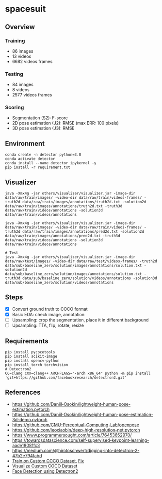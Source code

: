 # spacesuit

## Overview

### Training

* 86 images
* 13 videos
* 6682 videos frames

### Testing

* 84 images
* 8 videos
* 2577 videos frames

### Scoring

* Segmentation (S2): F-score
* 2D pose estimation (J2): RMSE (max ERR: 100 pixels)
* 3D pose estimation (J3): RMSE 

## Environment

```
conda create -n detector python=3.8
conda activate detector
conda install --name detector ipykernel -y
pip install -r requirement.txt
```

## Visualizer

```
java -Xmx4g -jar others/visualizer/visualizer.jar -image-dir data/raw/train/images/ -video-dir data/raw/train/videos-frames/ -truth2d data/raw/train/images/annotations/truth2d.txt -solution2d data/raw/train/images/annotations/truth2d.txt -truth3d data/raw/train/videos/annotations -solution3d data/raw/train/videos/annotations

java -Xmx4g -jar others/visualizer/visualizer.jar -image-dir data/raw/train/images/ -video-dir data/raw/train/videos-frames/ -truth2d data/raw/train/images/annotations/pred2d.txt -solution2d data/raw/train/images/annotations/pred2d.txt -truth3d data/raw/train/videos/annotations -solution3d data/raw/train/videos/annotations

# Test
java -Xmx4g -jar others/visualizer/visualizer.jar -image-dir data/raw/test/images/ -video-dir data/raw/test/videos-frames/ -truth2d data/sub/baseline_zero/solution/images/annotations/solution.txt -solution2d data/sub/baseline_zero/solution/images/annotations/solution.txt -truth3d data/sub/baseline_zero/solution/videos/annotations -solution3d data/sub/baseline_zero/solution/videos/annotations
```

## Steps

* [x] Convert ground truth to COCO format
* [x] Basic EDA: check image, annotation
* [ ] Upsampling: crop the segmentation, place it in different background
* [ ] Upsampling: TTA, flip, rotate, resize

## Requirements

```
pip install pycocotools
pip install scikit-image
pip install opencv-python
pip install torch torchvision
# Detectron2   
CC=clang CXX=clang++ ARCHFLAGS="-arch x86_64" python -m pip install 'git+https://github.com/facebookresearch/detectron2.git'
```

## References

* https://github.com/Daniil-Osokin/lightweight-human-pose-estimation.pytorch
* https://github.com/Daniil-Osokin/lightweight-human-pose-estimation-3d-demo.pytorch
* https://github.com/CMU-Perceptual-Computing-Lab/openpose
* https://github.com/leoxiaobin/deep-high-resolution-net.pytorch
* https://www.programmersought.com/article/76453652970/
* https://towardsdatascience.com/self-supervised-keypoint-learning-aade18081fc3
* https://medium.com/@hirotoschwert/digging-into-detectron-2-47b2e794fabd
* [Train on Custom COCO Dataset](https://medium.com/@mdagdelen/detectron2-training-on-custom-coco-dataset-b0e8d4b6b3b), [Fix](https://github.com/facebookresearch/detectron2/issues/2609)
* [Visualize Custom COCO Dataset](https://towardsdatascience.com/how-to-train-detectron2-on-custom-object-detection-data-be9d1c233e4)
* [Face Detection using Detectron2](https://towardsdatascience.com/face-detection-on-custom-dataset-with-detectron2-and-pytorch-using-python-23c17e99e162)